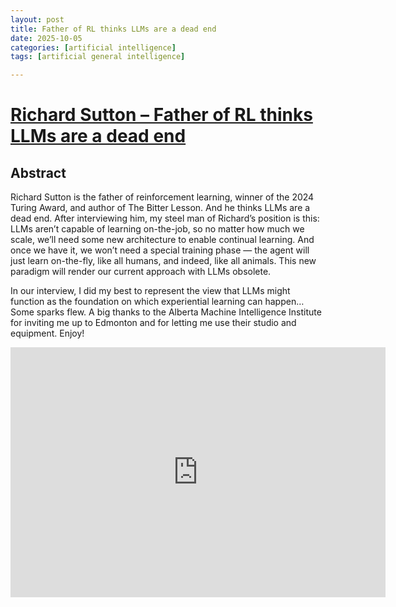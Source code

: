 ```yaml
---
layout: post
title: Father of RL thinks LLMs are a dead end
date: 2025-10-05
categories: [artificial intelligence]
tags: [artificial general intelligence]

---
```



# [Richard Sutton – Father of RL thinks LLMs are a dead end](https://www.youtube.com/watch?v=iLCDSY2XX7E)


## Abstract

Richard Sutton is the father of reinforcement learning, winner of the 2024 Turing Award, and author of The Bitter Lesson. And he thinks LLMs are a dead end. After interviewing him, my steel man of Richard’s position is this: LLMs aren’t capable of learning on-the-job, so no matter how much we scale, we’ll need some new architecture to enable continual learning. And once we have it, we won’t need a special training phase — the agent will just learn on-the-fly, like all humans, and indeed, like all animals. This new paradigm will render our current approach with LLMs obsolete.

In our interview, I did my best to represent the view that LLMs might function as the foundation on which experiential learning can happen… Some sparks flew. A big thanks to the Alberta Machine Intelligence Institute for inviting me up to Edmonton and for letting me use their studio and equipment. Enjoy!

<iframe width="600" height="400" src="https://www.youtube.com/embed/21EYKqUsPfg?si=Ubw-sfMZ9h2TtFUb" title="YouTube video player" frameborder="0" allow="accelerometer; autoplay; clipboard-write; encrypted-media; gyroscope; picture-in-picture; web-share" referrerpolicy="strict-origin-when-cross-origin" allowfullscreen></iframe>